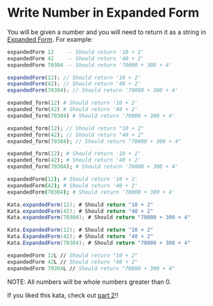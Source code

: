 # Write Number in Expanded Form

You will be given a number and you will need to return it as a string in [Expanded Form](https://www.mathplacementreview.com/arithmetic/whole-numbers.php#expanded-form). For example:

```haskell
expandedForm 12    -- Should return '10 + 2'
expandedForm 42    -- Should return '40 + 2'
expandedForm 70304 -- Should return '70000 + 300 + 4'
```

```javascript
expandedForm(12); // Should return '10 + 2'
expandedForm(42); // Should return '40 + 2'
expandedForm(70304); // Should return '70000 + 300 + 4'
```
```python
expanded_form(12) # Should return '10 + 2'
expanded_form(42) # Should return '40 + 2'
expanded_form(70304) # Should return '70000 + 300 + 4'
```
```php
expanded_form(12); // Should return "10 + 2"
expanded_form(42); // Should return "40 + 2"
expanded_form(70304); // Should return "70000 + 300 + 4"
```
```ruby
expanded_form(12); # Should return '10 + 2'
expanded_form(42); # Should return '40 + 2'
expanded_form(70304); # Should return '70000 + 300 + 4'
```
```coffeescript
expandedForm(12); # Should return '10 + 2'
expandedForm(42); # Should return '40 + 2'
expandedForm(70304); # Should return '70000 + 300 + 4'
```
```java
Kata.expandedForm(12); # Should return "10 + 2"
Kata.expandedForm(42); # Should return "40 + 2"
Kata.expandedForm(70304); # Should return "70000 + 300 + 4"
```
```csharp
Kata.ExpandedForm(12); # Should return "10 + 2"
Kata.ExpandedForm(42); # Should return "40 + 2"
Kata.ExpandedForm(70304); # Should return "70000 + 300 + 4"
```
```fsharp
expandedForm 12L // Should return "10 + 2"
expandedForm 42L // Should return "40 + 2"
expandedForm 70304L // Should return "70000 + 300 + 4"
```

NOTE: All numbers will be whole numbers greater than 0.

If you liked this kata, check out [part 2](https://www.codewars.com/kata/write-number-in-expanded-form-part-2)!!
